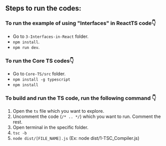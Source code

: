 ## Steps to run the codes:

### To run the example of using "Interfaces" in ReactTS code👇

- Go to `3-Interfaces-in-React` folder.
- `npm install`.
- `npm run dev`.

### To run the Core TS codes👇

- Go to `Core-TS/src` folder.
- `npm install -g typescript`
- `npm install`

### To build and run the TS code, run the following command 👇

1. Open the `ts` file which you want to explore.
2. Uncomment the code (`/* .. */`) which you want to run. Comment the rest.
3. Open terminal in the specific folder.
4. `tsc -b`
5. `node dist/[FILE_NAME].js` (Ex: node dist/1-TSC_Compiler.js)
